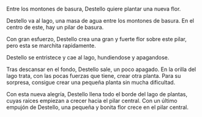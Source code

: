 

Entre los montones de basura, Destello quiere plantar una nueva flor.

Destello va al lago, una masa de agua entre los montones de basura. En el centro de este, hay un pilar de basura.

Con gran esfuerzo, Destello crea una gran y fuerte flor sobre este pilar, pero esta se marchita rapidamente.

Destello se entristece y cae al lago, hundiendose y apagandose.

Tras descansar en el fondo, Destello sale, un poco apagado. En la orilla del lago trata, con las pocas fuerzas que tiene, crear otra planta. Para su sorpresa, consigue crear una pequeña planta sin mucha dificultad.

Con esta nueva alegría, Destello llena todo el borde del lago de plantas, cuyas raices empiezan a crecer hacia el pilar central. Con un último empujón de Destello, una pequeña y bonita flor crece en el pilar central. 